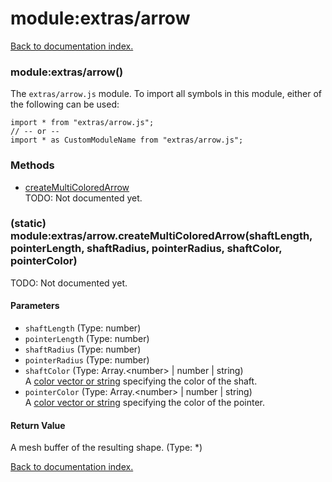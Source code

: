 # module:extras/arrow

[Back to documentation index.](index.md)

<a name='extras_arrow'></a>
### module:extras/arrow()

The <code>extras/arrow.js</code> module.
To import all symbols in this module, either of the following can be used:

    import * from "extras/arrow.js";
    // -- or --
    import * as CustomModuleName from "extras/arrow.js";

### Methods

* [createMultiColoredArrow](#extras_arrow.createMultiColoredArrow)<br>TODO: Not documented yet.

<a name='extras_arrow.createMultiColoredArrow'></a>
### (static) module:extras/arrow.createMultiColoredArrow(shaftLength, pointerLength, shaftRadius, pointerRadius, shaftColor, pointerColor)

TODO: Not documented yet.

#### Parameters

* `shaftLength` (Type: number)
* `pointerLength` (Type: number)
* `shaftRadius` (Type: number)
* `pointerRadius` (Type: number)
* `shaftColor` (Type: Array.&lt;number> | number | string)<br>A <a href="toGLColor.md">color vector or string</a> specifying the color of the shaft.
* `pointerColor` (Type: Array.&lt;number> | number | string)<br>A <a href="toGLColor.md">color vector or string</a> specifying the color of the pointer.

#### Return Value

A mesh buffer of the resulting shape. (Type: *)

[Back to documentation index.](index.md)
